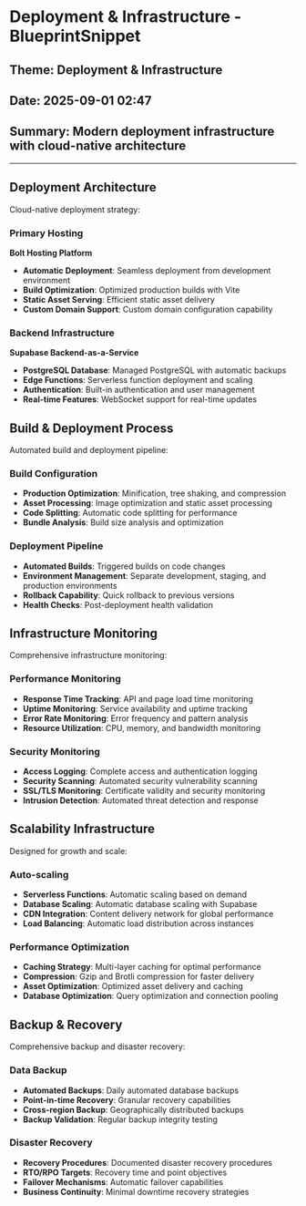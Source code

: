 # Deployment & Infrastructure - BlueprintSnippet
## Theme: Deployment & Infrastructure
## Date: 2025-09-01 02:47
## Summary: Modern deployment infrastructure with cloud-native architecture

---

## Deployment Architecture
Cloud-native deployment strategy:

### Primary Hosting
**Bolt Hosting Platform**
- **Automatic Deployment**: Seamless deployment from development environment
- **Build Optimization**: Optimized production builds with Vite
- **Static Asset Serving**: Efficient static asset delivery
- **Custom Domain Support**: Custom domain configuration capability

### Backend Infrastructure
**Supabase Backend-as-a-Service**
- **PostgreSQL Database**: Managed PostgreSQL with automatic backups
- **Edge Functions**: Serverless function deployment and scaling
- **Authentication**: Built-in authentication and user management
- **Real-time Features**: WebSocket support for real-time updates

## Build & Deployment Process
Automated build and deployment pipeline:

### Build Configuration
- **Production Optimization**: Minification, tree shaking, and compression
- **Asset Processing**: Image optimization and static asset processing
- **Code Splitting**: Automatic code splitting for performance
- **Bundle Analysis**: Build size analysis and optimization

### Deployment Pipeline
- **Automated Builds**: Triggered builds on code changes
- **Environment Management**: Separate development, staging, and production environments
- **Rollback Capability**: Quick rollback to previous versions
- **Health Checks**: Post-deployment health validation

## Infrastructure Monitoring
Comprehensive infrastructure monitoring:

### Performance Monitoring
- **Response Time Tracking**: API and page load time monitoring
- **Uptime Monitoring**: Service availability and uptime tracking
- **Error Rate Monitoring**: Error frequency and pattern analysis
- **Resource Utilization**: CPU, memory, and bandwidth monitoring

### Security Monitoring
- **Access Logging**: Complete access and authentication logging
- **Security Scanning**: Automated security vulnerability scanning
- **SSL/TLS Monitoring**: Certificate validity and security monitoring
- **Intrusion Detection**: Automated threat detection and response

## Scalability Infrastructure
Designed for growth and scale:

### Auto-scaling
- **Serverless Functions**: Automatic scaling based on demand
- **Database Scaling**: Automatic database scaling with Supabase
- **CDN Integration**: Content delivery network for global performance
- **Load Balancing**: Automatic load distribution across instances

### Performance Optimization
- **Caching Strategy**: Multi-layer caching for optimal performance
- **Compression**: Gzip and Brotli compression for faster delivery
- **Asset Optimization**: Optimized asset delivery and caching
- **Database Optimization**: Query optimization and connection pooling

## Backup & Recovery
Comprehensive backup and disaster recovery:

### Data Backup
- **Automated Backups**: Daily automated database backups
- **Point-in-time Recovery**: Granular recovery capabilities
- **Cross-region Backup**: Geographically distributed backups
- **Backup Validation**: Regular backup integrity testing

### Disaster Recovery
- **Recovery Procedures**: Documented disaster recovery procedures
- **RTO/RPO Targets**: Recovery time and point objectives
- **Failover Mechanisms**: Automatic failover capabilities
- **Business Continuity**: Minimal downtime recovery strategies